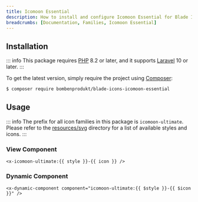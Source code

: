 ```yaml
---
title: Icomoon Essential
description: How to install and configure Icomoon Essential for Blade Icons.
breadcrumbs: [Documentation, Families, Icomoon Essential]
---
```


## Installation

::: info
This package requires [PHP](https://www.php.net/) 8.2 or later, and it supports [Laravel](https://laravel.com/) 10 or later.
:::

To get the latest version, simply require the project using [Composer](https://getcomposer.org/):

```bash
$ composer require bombenprodukt/blade-icons-icomoon-essential
```

## Usage

::: info
The prefix for all icon families in this package is `icomoon-ultimate`. Please refer to the [resources/svg](https://github.com/faustbrian/blade-icons-icomoon-essential/tree/main/resources/svg) directory for a list of available styles and icons.
:::

### View Component

```blade
<x-icomoon-ultimate:{{ style }}-{{ icon }} />
```

### Dynamic Component

```blade
<x-dynamic-component component="icomoon-ultimate:{{ $style }}-{{ $icon }}" />
```
